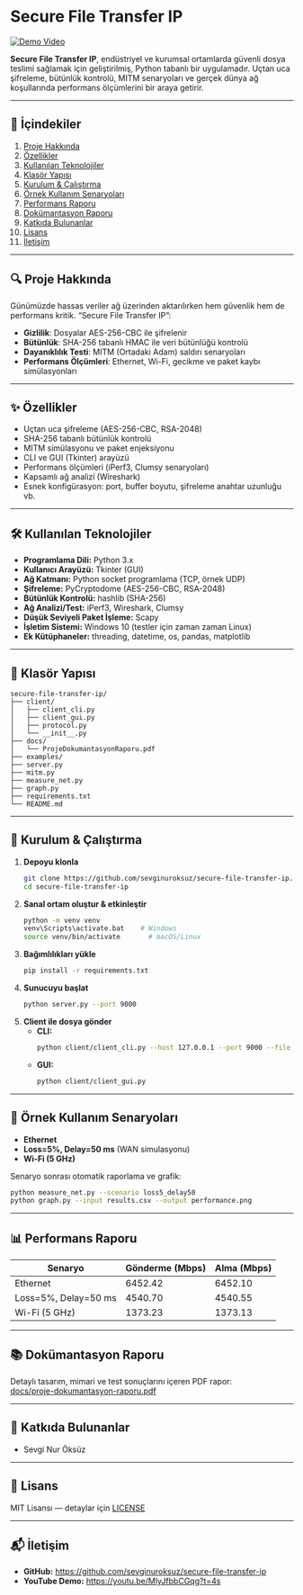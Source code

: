 # Secure File Transfer IP

[![Demo Video](https://img.youtube.com/vi/MlyJfbbCGqg/0.jpg)](https://youtu.be/MlyJfbbCGqg?t=4s)

**Secure File Transfer IP**, endüstriyel ve kurumsal ortamlarda güvenli dosya teslimi sağlamak için geliştirilmiş, Python tabanlı bir uygulamadır. Uçtan uca şifreleme, bütünlük kontrolü, MITM senaryoları ve gerçek dünya ağ koşullarında performans ölçümlerini bir araya getirir.

---

## 📑 İçindekiler

1. [Proje Hakkında](#proje-hakkında)  
2. [Özellikler](#özellikler)  
3. [Kullanılan Teknolojiler](#kullanılan-teknolojiler)  
4. [Klasör Yapısı](#klasör-yapısı)  
5. [Kurulum & Çalıştırma](#kurulum--çalıştırma)  
6. [Örnek Kullanım Senaryoları](#örnek-kullanım-senaryoları)  
7. [Performans Raporu](#performans-raporu)  
8. [Dokümantasyon Raporu](#dokümantasyon-raporu)  
9. [Katkıda Bulunanlar](#katkıda-bulunanlar)  
10. [Lisans](#lisans)  
11. [İletişim](#iletişim)  

---

## 🔍 Proje Hakkında

Günümüzde hassas veriler ağ üzerinden aktarılırken hem güvenlik hem de performans kritik. “Secure File Transfer IP”:
- **Gizlilik**: Dosyalar AES-256-CBC ile şifrelenir  
- **Bütünlük**: SHA-256 tabanlı HMAC ile veri bütünlüğü kontrolü  
- **Dayanıklılık Testi**: MITM (Ortadaki Adam) saldırı senaryoları  
- **Performans Ölçümleri**: Ethernet, Wi-Fi, gecikme ve paket kaybı simülasyonları  

---

## ✨ Özellikler

- Uçtan uca şifreleme (AES-256-CBC, RSA-2048)  
- SHA-256 tabanlı bütünlük kontrolü  
- MITM simülasyonu ve paket enjeksiyonu  
- CLI ve GUI (Tkinter) arayüzü  
- Performans ölçümleri (iPerf3, Clumsy senaryoları)  
- Kapsamlı ağ analizi (Wireshark)  
- Esnek konfigürasyon: port, buffer boyutu, şifreleme anahtar uzunluğu vb.  

---

## 🛠️ Kullanılan Teknolojiler

- **Programlama Dili:** Python 3.x  
- **Kullanıcı Arayüzü:** Tkinter (GUI)  
- **Ağ Katmanı:** Python socket programlama (TCP, örnek UDP)  
- **Şifreleme:** PyCryptodome (AES-256-CBC, RSA-2048)  
- **Bütünlük Kontrolü:** hashlib (SHA-256)  
- **Ağ Analizi/Test:** iPerf3, Wireshark, Clumsy  
- **Düşük Seviyeli Paket İşleme:** Scapy  
- **İşletim Sistemi:** Windows 10 (testler için zaman zaman Linux)  
- **Ek Kütüphaneler:** threading, datetime, os, pandas, matplotlib  

---

## 📁 Klasör Yapısı

```
secure-file-transfer-ip/
├── client/
│   ├── client_cli.py
│   ├── client_gui.py
│   ├── protocol.py
│   └── __init__.py
├── docs/
│   └── ProjeDokumantasyonRaporu.pdf
├── examples/
├── server.py
├── mitm.py
├── measure_net.py
├── graph.py
├── requirements.txt
└── README.md
```

---

## 🚀 Kurulum & Çalıştırma

1. **Depoyu klonla**  
   ```bash
   git clone https://github.com/sevginuroksuz/secure-file-transfer-ip.git
   cd secure-file-transfer-ip
   ```
2. **Sanal ortam oluştur & etkinleştir**  
   ```bash
   python -m venv venv
   venv\Scripts\activate.bat    # Windows
   source venv/bin/activate       # macOS/Linux
   ```
3. **Bağımlılıkları yükle**  
   ```bash
   pip install -r requirements.txt
   ```
4. **Sunucuyu başlat**  
   ```bash
   python server.py --port 9000
   ```
5. **Client ile dosya gönder**  
   - **CLI:**  
     ```bash
     python client/client_cli.py --host 127.0.0.1 --port 9000 --file örnek.txt
     ```
   - **GUI:**  
     ```bash
     python client/client_gui.py
     ```

---

## 🎯 Örnek Kullanım Senaryoları

- **Ethernet**  
- **Loss=5%, Delay=50 ms** (WAN simulasyonu)  
- **Wi-Fi (5 GHz)**  

Senaryo sonrası otomatik raporlama ve grafik:  
```bash
python measure_net.py --scenario loss5_delay50
python graph.py --input results.csv --output performance.png
```

---

## 📊 Performans Raporu

| Senaryo               | Gönderme (Mbps) | Alma (Mbps) |
|-----------------------|-----------------|-------------|
| Ethernet              | 6452.42         | 6452.10     |
| Loss=5%, Delay=50 ms  | 4540.70         | 4540.55     |
| Wi-Fi (5 GHz)         | 1373.23         | 1373.13     |

---

## 📚 Dokümantasyon Raporu

Detaylı tasarım, mimari ve test sonuçlarını içeren PDF rapor:  
[docs/proje-dokumantasyon-raporu.pdf](docs/proje-dokumantasyon-raporu.pdf)

---

## 🤝 Katkıda Bulunanlar

- Sevgi Nur Öksüz  

---

## 📄 Lisans

MIT Lisansı — detaylar için [LICENSE](LICENSE)

---

## 📬 İletişim

- **GitHub:** https://github.com/sevginuroksuz/secure-file-transfer-ip  
- **YouTube Demo:** https://youtu.be/MlyJfbbCGqg?t=4s  
